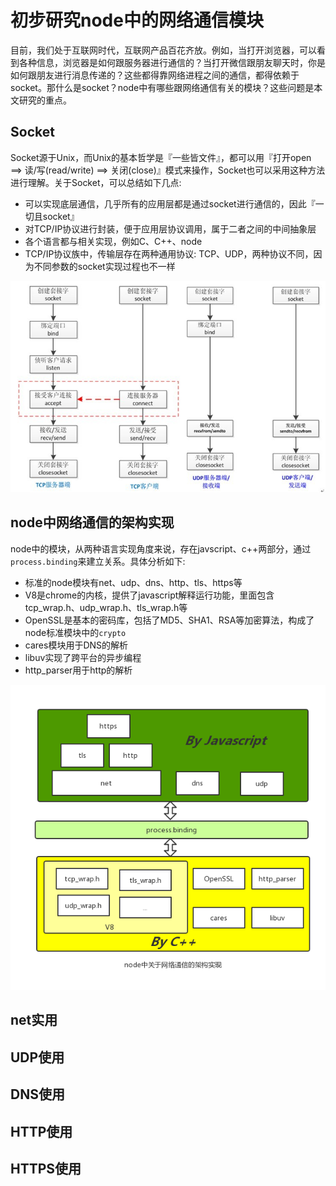# 初步研究node中的网络通信模块
目前，我们处于互联网时代，互联网产品百花齐放。例如，当打开浏览器，可以看到各种信息，浏览器是如何跟服务器进行通信的？当打开微信跟朋友聊天时，你是如何跟朋友进行消息传递的？这些都得靠网络进程之间的通信，都得依赖于socket。那什么是socket？node中有哪些跟网络通信有关的模块？这些问题是本文研究的重点。

## Socket

Socket源于Unix，而Unix的基本哲学是『一些皆文件』，都可以用『打开open ==> 读/写(read/write) ==> 关闭(close)』模式来操作，Socket也可以采用这种方法进行理解。关于Socket，可以总结如下几点:

- 可以实现底层通信，几乎所有的应用层都是通过socket进行通信的，因此『一切且socket』
- 对TCP/IP协议进行封装，便于应用层协议调用，属于二者之间的中间抽象层
- 各个语言都与相关实现，例如C、C++、node
- TCP/IP协议族中，传输层存在两种通用协议: TCP、UDP，两种协议不同，因为不同参数的socket实现过程也不一样

![socket通信的基本流程](../img/socket/ipc.jpg)

## node中网络通信的架构实现

node中的模块，从两种语言实现角度来说，存在javscript、c++两部分，通过`process.binding`来建立关系。具体分析如下: 

- 标准的node模块有net、udp、dns、http、tls、https等
- V8是chrome的内核，提供了javascript解释运行功能，里面包含tcp_wrap.h、udp_wrap.h、tls_wrap.h等
- OpenSSL是基本的密码库，包括了MD5、SHA1、RSA等加密算法，构成了node标准模块中的`crypto`
- cares模块用于DNS的解析
- libuv实现了跨平台的异步编程
- http_parser用于http的解析

![node网络通信的架构](../img/socket/socket.png)

## net实用



## UDP使用


## DNS使用

## HTTP使用


## HTTPS使用



